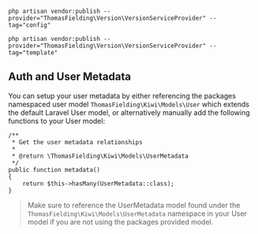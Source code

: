 ```
php artisan vendor:publish --provider="ThomasFielding\Version\VersionServiceProvider" --tag="config"
```
```
php artisan vendor:publish --provider="ThomasFielding\Version\VersionServiceProvider" --tag="template"
```

## Auth and User Metadata
You can setup your user metadata by either referencing the packages namespaced user model `ThomasFielding\Kiwi\Models\User` which extends the default Laravel User model, or alternatively manually add the following functions to your User model:

```
/**
 * Get the user metadata relationships
 *
 * @return \ThomasFielding\Kiwi\Models\UserMetadata
 */
public function metadata()
{
    return $this->hasMany(UserMetadata::class);
}
```

> Make sure to reference the UserMetadata model found under the `ThomasFielding\Kiwi\Models\UserMetadata` namespace in your User model if you are not using the packages provided model.